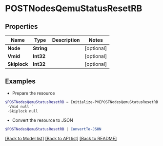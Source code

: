 # POSTNodesQemuStatusResetRB
## Properties

Name | Type | Description | Notes
------------ | ------------- | ------------- | -------------
**Node** | **String** |  | [optional] 
**Vmid** | **Int32** |  | [optional] 
**Skiplock** | **Int32** |  | [optional] 

## Examples

- Prepare the resource
```powershell
$POSTNodesQemuStatusResetRB = Initialize-PVEPOSTNodesQemuStatusResetRB  -Node null `
 -Vmid null `
 -Skiplock null
```

- Convert the resource to JSON
```powershell
$POSTNodesQemuStatusResetRB | ConvertTo-JSON
```

[[Back to Model list]](../README.md#documentation-for-models) [[Back to API list]](../README.md#documentation-for-api-endpoints) [[Back to README]](../README.md)

